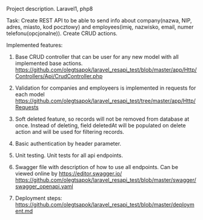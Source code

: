 Project description.
Laravel1, php8

Task: Create REST API to be able to send info about company(nazwa, NIP, adres, miasto, kod pocztowy) 
and employees(imię, nazwisko, email, numer telefonu(opcjonalne)).
 Create CRUD actions.

Implemented features:
1. Base CRUD controller that can be user for any new model with all implemented base actions.
https://github.com/olegtsapok/laravel_resapi_test/blob/master/app/Http/Controllers/Api/CrudController.php

2. Validation for companies and employeers is implemented in requests for each model
https://github.com/olegtsapok/laravel_resapi_test/tree/master/app/Http/Requests

3. Soft deleted feature, so records will not be removed from database at once. 
Instead of deleting, field deletedAt will be populated on delete action and will be used for filtering records.

4. Basic authentication by header parameter.

5. Unit testing. Unit tests for all api endpoints.

6. Swagger file with description of how to use all endpoints. Can be viewed online by https://editor.swagger.io/
https://github.com/olegtsapok/laravel_resapi_test/blob/master/swagger/swagger_openapi.yaml

7. Deployment steps:
https://github.com/olegtsapok/laravel_resapi_test/blob/master/deployment.md
